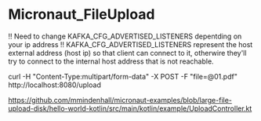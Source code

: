 # Micronaut_FileUpload

!! Need to change KAFKA_CFG_ADVERTISED_LISTENERS depentding on your ip address !!
KAFKA_CFG_ADVERTISED_LISTENERS represent the host external address (host ip) so that client can connect to it, otherwire they'll try to connect to the internal host address that is not reachable.


curl -H "Content-Type:multipart/form-data" -X POST -F "file=@01.pdf" http://localhost:8080/upload



https://github.com/mmindenhall/micronaut-examples/blob/large-file-upload-disk/hello-world-kotlin/src/main/kotlin/example/UploadController.kt